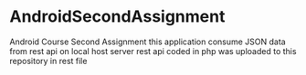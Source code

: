 # AndroidSecondAssignment
Android Course Second Assignment
this application consume JSON data from rest api on local host server
rest api coded in php was uploaded to this repository in rest file 
